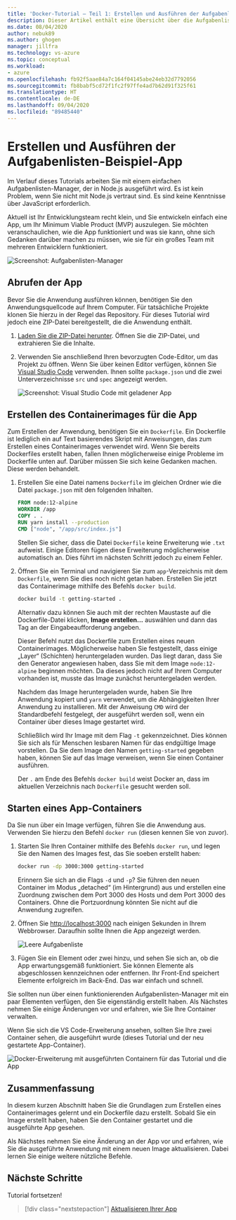 ```yaml
---
title: 'Docker-Tutorial – Teil 1: Erstellen und Ausführen der Aufgabenlisten-Beispiel-App'
description: Dieser Artikel enthält eine Übersicht über die Aufgabenlisten-Beispiel-App, die in Node.js ausgeführt wird.
ms.date: 08/04/2020
author: nebuk89
ms.author: ghogen
manager: jillfra
ms.technology: vs-azure
ms.topic: conceptual
ms.workload:
- azure
ms.openlocfilehash: fb92f5aae84a7c164f04145abe24eb32d7792056
ms.sourcegitcommit: fb8babf5cd72f1fc2f97ffe4ad7b62d91f325f61
ms.translationtype: HT
ms.contentlocale: de-DE
ms.lasthandoff: 09/04/2020
ms.locfileid: "89485440"
---
```

# <a name="build-and-run-the-todo-sample-app"></a>Erstellen und Ausführen der Aufgabenlisten-Beispiel-App

Im Verlauf dieses Tutorials arbeiten Sie mit einem einfachen Aufgabenlisten-Manager, der in Node.js ausgeführt wird. Es ist kein Problem, wenn Sie nicht mit Node.js vertraut sind. Es sind keine Kenntnisse über JavaScript erforderlich.

Aktuell ist Ihr Entwicklungsteam recht klein, und Sie entwickeln einfach eine App, um Ihr Minimum Viable Product (MVP) auszulegen. Sie möchten veranschaulichen, wie die App funktioniert und was sie kann, ohne sich Gedanken darüber machen zu müssen, wie sie für ein großes Team mit mehreren Entwicklern funktioniert.

![Screenshot: Aufgabenlisten-Manager](media/todo-list-sample.png)

## <a name="get-the-app"></a>Abrufen der App

Bevor Sie die Anwendung ausführen können, benötigen Sie den Anwendungsquellcode auf Ihrem Computer. Für tatsächliche Projekte klonen Sie hierzu in der Regel das Repository. Für dieses Tutorial wird jedoch eine ZIP-Datei bereitgestellt, die die Anwendung enthält.

1. [Laden Sie die ZIP-Datei herunter](/assets/app.zip). Öffnen Sie die ZIP-Datei, und extrahieren Sie die Inhalte.

1. Verwenden Sie anschließend Ihren bevorzugten Code-Editor, um das Projekt zu öffnen. Wenn Sie über keinen Editor verfügen, können Sie [Visual Studio Code](https://code.visualstudio.com/) verwenden. Ihnen sollte `package.json` und die zwei Unterverzeichnisse `src` und `spec` angezeigt werden.

    ![Screenshot: Visual Studio Code mit geladener App](media/ide-screenshot.png)

## <a name="building-the-apps-container-image"></a>Erstellen des Containerimages für die App

Zum Erstellen der Anwendung, benötigen Sie ein `Dockerfile`. Ein Dockerfile ist lediglich ein auf Text basierendes Skript mit Anweisungen, das zum Erstellen eines Containerimages verwendet wird. Wenn Sie bereits Dockerfiles erstellt haben, fallen Ihnen möglicherweise einige Probleme im Dockerfile unten auf. Darüber müssen Sie sich keine Gedanken machen. Diese werden behandelt.

1. Erstellen Sie eine Datei namens `Dockerfile` im gleichen Ordner wie die Datei `package.json` mit den folgenden Inhalten.

    ```dockerfile
    FROM node:12-alpine
    WORKDIR /app
    COPY . .
    RUN yarn install --production
    CMD ["node", "/app/src/index.js"]
    ```

    Stellen Sie sicher, dass die Datei `Dockerfile` keine Erweiterung wie `.txt` aufweist. Einige Editoren fügen diese Erweiterung möglicherweise automatisch an. Dies führt im nächsten Schritt jedoch zu einem Fehler.

1. Öffnen Sie ein Terminal und navigieren Sie zum `app`-Verzeichnis mit dem `Dockerfile`, wenn Sie dies noch nicht getan haben. Erstellen Sie jetzt das Containerimage mithilfe des Befehls `docker build`.

    ```bash
    docker build -t getting-started .
    ```

    Alternativ dazu können Sie auch mit der rechten Maustaste auf die Dockerfile-Datei klicken, **Image erstellen...** auswählen und dann das Tag an der Eingabeaufforderung angeben.

    Dieser Befehl nutzt das Dockerfile zum Erstellen eines neuen Containerimages. Möglicherweise haben Sie festgestellt, dass einige „Layer“ (Schichten) heruntergeladen wurden. Das liegt daran, dass Sie den Generator angewiesen haben, dass Sie mit dem Image `node:12-alpine` beginnen möchten. Da dieses jedoch nicht auf Ihrem Computer vorhanden ist, musste das Image zunächst heruntergeladen werden.

    Nachdem das Image heruntergeladen wurde, haben Sie Ihre Anwendung kopiert und `yarn` verwendet, um die Abhängigkeiten Ihrer Anwendung zu installieren. Mit der Anweisung `CMD` wird der Standardbefehl festgelegt, der ausgeführt werden soll, wenn ein Container über dieses Image gestartet wird.

    Schließlich wird Ihr Image mit dem Flag `-t` gekennzeichnet. Dies können Sie sich als für Menschen lesbaren Namen für das endgültige Image vorstellen. Da Sie dem Image den Namen `getting-started` gegeben haben, können Sie auf das Image verweisen, wenn Sie einen Container ausführen.

    Der `.` am Ende des Befehls `docker build` weist Docker an, dass im aktuellen Verzeichnis nach `Dockerfile` gesucht werden soll.

## <a name="starting-an-app-container"></a>Starten eines App-Containers

Da Sie nun über ein Image verfügen, führen Sie die Anwendung aus. Verwenden Sie hierzu den Befehl `docker run` (diesen kennen Sie von zuvor).

1. Starten Sie Ihren Container mithilfe des Befehls `docker run`, und legen Sie den Namen des Images fest, das Sie soeben erstellt haben:

    ```bash
    docker run -dp 3000:3000 getting-started
    ```

    Erinnern Sie sich an die Flags `-d` und `-p`? Sie führen den neuen Container im Modus „detached“ (im Hintergrund) aus und erstellen eine Zuordnung zwischen dem Port 3000 des Hosts und dem Port 3000 des Containers. Ohne die Portzuordnung könnten Sie nicht auf die Anwendung zugreifen.

1. Öffnen Sie [http://localhost:3000](http://localhost:3000) nach einigen Sekunden in Ihrem Webbrowser.
    Daraufhin sollte Ihnen die App angezeigt werden.

    ![Leere Aufgabenliste](media/todo-list-empty.png)

1. Fügen Sie ein Element oder zwei hinzu, und sehen Sie sich an, ob die App erwartungsgemäß funktioniert. Sie können Elemente als abgeschlossen kennzeichnen oder entfernen. Ihr Front-End speichert Elemente erfolgreich im Back-End. Das war einfach und schnell.

Sie sollten nun über einen funktionierenden Aufgabenlisten-Manager mit ein paar Elementen verfügen, den Sie eigenständig erstellt haben. Als Nächstes nehmen Sie einige Änderungen vor und erfahren, wie Sie Ihre Container verwalten.

Wenn Sie sich die VS Code-Erweiterung ansehen, sollten Sie Ihre zwei Container sehen, die ausgeführt wurde (dieses Tutorial und der neu gestartete App-Container).

![Docker-Erweiterung mit ausgeführten Containern für das Tutorial und die App](media/vs-two-containers.png)

## <a name="recap"></a>Zusammenfassung

In diesem kurzen Abschnitt haben Sie die Grundlagen zum Erstellen eines Containerimages gelernt und ein Dockerfile dazu erstellt. Sobald Sie ein Image erstellt haben, haben Sie den Container gestartet und die ausgeführte App gesehen.

Als Nächstes nehmen Sie eine Änderung an der App vor und erfahren, wie Sie die ausgeführte Anwendung mit einem neuen Image aktualisieren. Dabei lernen Sie einige weitere nützliche Befehle.

## <a name="next-steps"></a>Nächste Schritte

Tutorial fortsetzen!

> [!div class="nextstepaction"]
> [Aktualisieren Ihrer App](update-your-app.md)